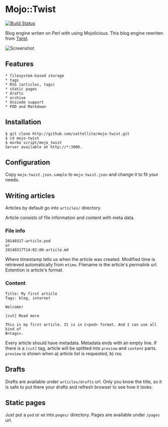 # Mojo::Twist

[![Build Status](https://travis-ci.org/sattellite/mojo-twist.svg?branch=master)](https://travis-ci.org/sattellite/mojo-twist)

Blog engine writen on Perl with using Mojolicious.
This blog engine rewriten from [Twist](https://github.com/vti/twist).

![Screenshot](http://sattellite.me/screenshot.png)

## Features

    * filesystem-based storage
    * tags
    * RSS (articles, tags)
    * static pages
    * drafts
    * archive
    * Unicode support
    * POD and Markdown

## Installation

    $ git clone http://github.com/sattellite/mojo-twist.git
    $ cd mojo-twist
    $ morbo script/mojo_twist
    Server available at http://*:3000.

## Configuration

Copy `mojo-twist.json.sample` to `mojo-twist.json` and change it to fit your needs.

## Writing articles

Articles by default go into `articles/` directory.

Article consists of file information and content with meta data.

### File info

    20140317-article.pod
    or
    20140317T14:02:00-article.md

Where timestamp tells us when the article was created. Modified time is retrieved automatically from `mtime`. Filename is the article's permalink url.
Extention is article's format.

### Content

    Title: My first article
    Tags: blog, internet

    Welcome!

    [cut] Read more

    This is my first article. It is in C<pod> format. And I can use all kind of
    B<tags>.

Every article should have metadata. Metadata ends with an empty line. If there is a `[cut]` tag, article will be splitted into `preview` and `content`
parts. `preview` is shown when a) article list is requested, b) rss.

## Drafts

Drafts are available under `articles/drafts` url. Only you know the title, so it is
safe to put there your drafts and refresh browser to see how it looks.

## Static pages

Just put a `pod` or `md` into `pages/` directory. Pages are available under `/pages` url.
